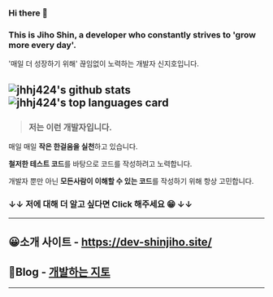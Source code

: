 ### Hi there 👋
### This is Jiho Shin, a developer who constantly strives to 'grow more every day'.
'매일 더 성장하기 위해' 끊임없이 노력하는 개발자 신지호입니다.

![jhhj424's github stats](https://github-readme-stats.vercel.app/api?username=jhhj424&show_icons=true)
![jhhj424's top languages card](https://github-readme-stats.vercel.app/api/top-langs/?username=jhhj424&layout=compact&hide=Jupyter%20Notebook)
---


> ### 저는 이런 개발자입니다.

매일 매일 **작은 한걸음을 실천**하고 있습니다.

**철저한 테스트 코드**를 바탕으로 코드를 작성하려고 노력합니다.

개발자 뿐만 아닌 **모든사람이 이해할 수 있는 코드**를 작성하기 위해 항상 고민합니다.

### ↓↓ 저에 대해 더 알고 싶다면 Click 해주세요 😁 ↓↓

---
😀소개 사이트 - https://dev-shinjiho.site/
---

📖Blog - [개발하는 지토](https://jhhj424.tistory.com/)
---

<!-- 📋Notion - [RESUME](https://www.notion.so/RESUME-7b75f185935b407f84b5f35bc21a03ac) -->
---

<!-- https://github.com/anuraghazra/github-readme-stats -->
<!--
**jhhj424/jhhj424** is a ✨ _special_ ✨ repository because its `README.md` (this file) appears on your GitHub profile.

Here are some ideas to get you started:

- 🔭 I’m currently working on ...
- 🌱 I’m currently learning ...
- 👯 I’m looking to collaborate on ...
- 🤔 I’m looking for help with ...
- 💬 Ask me about ...
- 📫 How to reach me: ...
- 😄 Pronouns: ...
- ⚡ Fun fact: ...
-->
